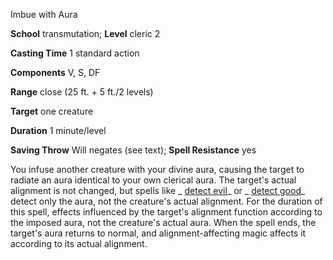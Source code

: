 Imbue with Aura

**School** transmutation; **Level** cleric 2

**Casting Time** 1 standard action

**Components** V, S, DF

**Range** close (25 ft. + 5 ft./2 levels)

**Target** one creature

**Duration** 1 minute/level

**Saving Throw** Will negates (see text); **Spell Resistance** yes

You infuse another creature with your divine aura, causing the target to radiate an aura identical to your own clerical aura. The target's actual alignment is not changed, but spells like _ [detect evil](/pathfinderRPG/prd/spells/detectEvil.html#_detect-evil)_ or _ [detect good](/pathfinderRPG/prd/spells/detectGood.html#_detect-good)_ detect only the aura, not the creature's actual alignment. For the duration of this spell, effects influenced by the target's alignment function according to the imposed aura, not the creature's actual aura. When the spell ends, the target's aura returns to normal, and alignment-affecting magic affects it according to its actual alignment.

